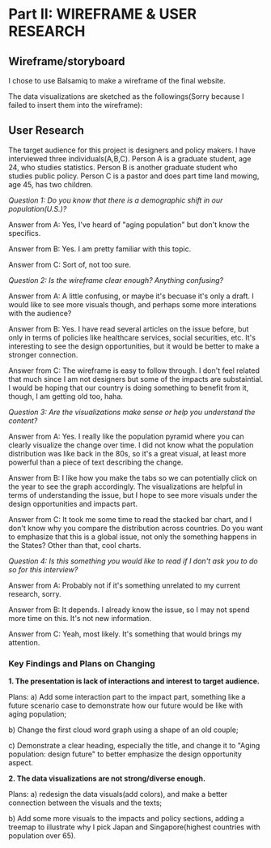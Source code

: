 # Part II: WIREFRAME & USER RESEARCH 

## Wireframe/storyboard

I chose to use Balsamiq to make a wireframe of the final website.

The data visualizations are sketched as the followings(Sorry because I failed to insert them into the wireframe):


## User Research

The target audience for this project is designers and policy makers. I have interviewed three individuals(A,B,C). Person A is a graduate student, age 24, who studies statistics. Person B is another graduate student who studies public policy. Person C is a pastor and does part time land mowing, age 45, has two children.

*Question 1: Do you know that there is a demographic shift in our population(U.S.)?*

Answer from A: Yes, I've heard of "aging population" but don't know the specifics.

Answer from B: Yes. I am pretty familiar with this topic.

Answer from C: Sort of, not too sure.

*Question 2: Is the wireframe clear enough? Anything confusing?*

Answer from A: A little confusing, or maybe it's becuase it's only a draft. I would like to see more visuals though, and perhaps some more interations with the audience?

Answer from B: Yes. I have read several articles on the issue before, but only in terms of policies like healthcare services, social securities, etc. It's interesting to see the design opportunities, but it would be better to make a stronger connection.

Answer from C: The wireframe is easy to follow through. I don't feel related that much since I am not designers but some of the impacts are substaintial. I would be hoping that our country is doing something to benefit from it, though, I am getting old too, haha. 

*Question 3: Are the visualizations make sense or help you understand the content?*

Answer from A: Yes. I really like the population pyramid where you can clearly visualize the change over time. I did not know what the population distribution was like back in the 80s, so it's a great visual, at least more powerful than a piece of text describing the change.

Answer from B: I like how you make the tabs so we can potentially click on the year to see the graph accordingly. The visualizations are helpful in terms of understanding the issue, but I hope to see more visuals under the design opportunities and impacts part.

Answer from C: It took me some time to read the stacked bar chart, and I don't know why you compare the distribution across countries. Do you want to emphasize that this is a global issue, not only the something happens in the States? Other than that, cool charts.

*Question 4: Is this something you would like to read if I don't ask you to do so for this interview?*

Answer from A: Probably not if it's something unrelated to my current research, sorry.

Answer from B: It depends. I already know the issue, so I may not spend more time on this. It's not new information.

Answer from C: Yeah, most likely. It's something that would brings my attention.


### Key Findings and Plans on Changing

**1. The presentation is lack of interactions and interest to target audience.**

Plans: a) Add some interaction part to the impact part, something like a future scenario case to demonstrate how our future would be like with aging population;

b) Change the first cloud word graph using a shape of an old couple;

c) Demonstrate a clear heading, especially the title, and change it to "Aging population: design future" to better emphasize the design opportunity aspect.

**2. The data visualizations are not strong/diverse enough.**

Plans: a) redesign the data visuals(add colors), and make a better connection between the visuals and the texts;

b) Add some more visuals to the impacts and policy sections, adding a treemap to illustrate why I pick Japan and Singapore(highest countries with population over 65).
